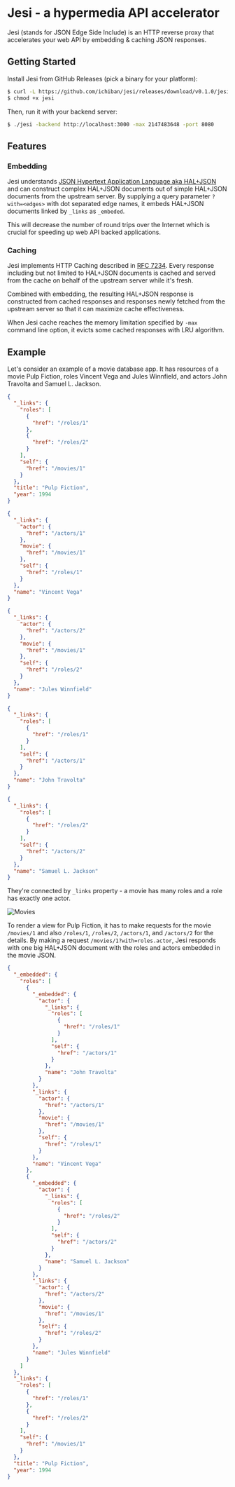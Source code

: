 # Jesi - a hypermedia API accelerator

Jesi (stands for JSON Edge Side Include) is an HTTP reverse proxy that accelerates your web API by embedding & caching JSON responses.

## Getting Started

Install Jesi from GitHub Releases (pick a binary for your platform):

```sh
$ curl -L https://github.com/ichiban/jesi/releases/download/v0.1.0/jesi-darwin-amd64 > jesi
$ chmod +x jesi
```

Then, run it with your backend server:

```sh
$ ./jesi -backend http://localhost:3000 -max 2147483648 -port 8080
```
 
## Features

### Embedding

Jesi understands [JSON Hypertext Application Language aka HAL+JSON](http://tools.ietf.org/html/draft-kelly-json-hal) and can construct complex HAL+JSON documents out of simple HAL+JSON documents from the upstream server.
By supplying a query parameter `?with=<edges>` with dot separated edge names, it embeds HAL+JSON documents linked by `_links` as `_embeded`.

This will decrease the number of round trips over the Internet which is crucial for speeding up web API backed applications.

### Caching

Jesi implements HTTP Caching described in [RFC 7234](https://tools.ietf.org/html/rfc7234).
Every response including but not limited to HAL+JSON documents is cached and served from the cache on behalf of the upstream server while it's fresh.

Combined with embedding, the resulting HAL+JSON response is constructed from cached responses and responses newly fetched from the upstream server so that it can maximize cache effectiveness.

When Jesi cache reaches the memory limitation specified by `-max` command line option, it evicts some cached responses with LRU algorithm.

## Example

Let's consider an example of a movie database app. It has resources of a movie Pulp Fiction, roles Vincent Vega and Jules Winnfield, and actors John Travolta and Samuel L. Jackson.

```json
{
  "_links": {
    "roles": [
      {
        "href": "/roles/1"
      },
      {
        "href": "/roles/2"
      }
    ],
    "self": {
      "href": "/movies/1"
    }
  },
  "title": "Pulp Fiction",
  "year": 1994
}
```

```json
{
  "_links": {
    "actor": {
      "href": "/actors/1"
    },
    "movie": {
      "href": "/movies/1"
    },
    "self": {
      "href": "/roles/1"
    }
  },
  "name": "Vincent Vega"
}
```

```json
{
  "_links": {
    "actor": {
      "href": "/actors/2"
    },
    "movie": {
      "href": "/movies/1"
    },
    "self": {
      "href": "/roles/2"
    }
  },
  "name": "Jules Winnfield"
}
```

```json
{
  "_links": {
    "roles": [
      {
        "href": "/roles/1"
      }
    ],
    "self": {
      "href": "/actors/1"
    }
  },
  "name": "John Travolta"
}
```

```json
{
  "_links": {
    "roles": [
      {
        "href": "/roles/2"
      }
    ],
    "self": {
      "href": "/actors/2"
    }
  },
  "name": "Samuel L. Jackson"
}
```

They're connected by `_links` property - a movie has many roles and a role has exactly one actor.

![Movies](movies.png)

To render a view for Pulp Fiction, it has to make requests for the movie `/movies/1` and also `/roles/1`, `/roles/2`, `/actors/1`, and `/actors/2` for the details.
By making a request `/movies/1?with=roles.actor`, Jesi responds with one big HAL+JSON document with the roles and actors embedded in the movie JSON.

```json
{
  "_embedded": {
    "roles": [
      {
        "_embedded": {
          "actor": {
            "_links": {
              "roles": [
                {
                  "href": "/roles/1"
                }
              ],
              "self": {
                "href": "/actors/1"
              }
            },
            "name": "John Travolta"
          }
        },
        "_links": {
          "actor": {
            "href": "/actors/1"
          },
          "movie": {
            "href": "/movies/1"
          },
          "self": {
            "href": "/roles/1"
          }
        },
        "name": "Vincent Vega"
      },
      {
        "_embedded": {
          "actor": {
            "_links": {
              "roles": [
                {
                  "href": "/roles/2"
                }
              ],
              "self": {
                "href": "/actors/2"
              }
            },
            "name": "Samuel L. Jackson"
          }
        },
        "_links": {
          "actor": {
            "href": "/actors/2"
          },
          "movie": {
            "href": "/movies/1"
          },
          "self": {
            "href": "/roles/2"
          }
        },
        "name": "Jules Winnfield"
      }
    ]
  },
  "_links": {
    "roles": [
      {
        "href": "/roles/1"
      },
      {
        "href": "/roles/2"
      }
    ],
    "self": {
      "href": "/movies/1"
    }
  },
  "title": "Pulp Fiction",
  "year": 1994
}
```
